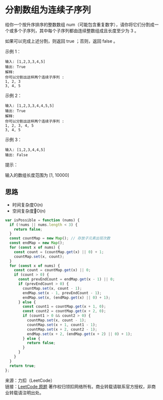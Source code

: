 # 分割数组为连续子序列

给你一个按升序排序的整数数组 num（可能包含重复数字），请你将它们分割成一个或多个子序列，其中每个子序列都由连续整数组成且长度至少为 3 。

如果可以完成上述分割，则返回 true ；否则，返回 false 。

示例 1：

```text
输入: [1,2,3,3,4,5]
输出: True
解释:
你可以分割出这样两个连续子序列 :
1, 2, 3
3, 4, 5
```

示例 2：

```text
输入: [1,2,3,3,4,4,5,5]
输出: True
解释:
你可以分割出这样两个连续子序列 :
1, 2, 3, 4, 5
3, 4, 5
```

示例 3：

```text
输入: [1,2,3,4,4,5]
输出: False
```

提示：

输入的数组长度范围为 [1, 10000]

## 思路

* 时间复杂度O(n)
* 空间复杂度O(n)

```js
var isPossible = function (nums) {
  if (!nums || nums.length < 3) {
    return false;
  }
  const countMap = new Map(); // 存放子元素出现次数
  const endMap = new Map();
  for (const x of nums) {
    const count = (countMap.get(x) || 0) + 1;
    countMap.set(x, count);
  }
  for (const x of nums) {
    const count = countMap.get(x) || 0;
    if (count > 0) {
      const prevEndCount = endMap.get(x - 1) || 0;
      if (prevEndCount > 0) {
        countMap.set(x, count - 1);
        endMap.set(x - 1, prevEndCount - 1);
        endMap.set(x, (endMap.get(x) || 0) + 1);
      } else {
        const count1 = countMap.get(x + 1, 0);
        const count2 = countMap.get(x + 2, 0);
        if (count1 > 0 && count2 > 0) {
          countMap.set(x, count - 1);
          countMap.set(x + 1, count1 - 1);
          countMap.set(x + 2, count2 - 1);
          endMap.set(x + 2, (endMap.get(x + 2) || 0) + 1);
        } else {
          return false;
        }
      }
    }
  }
  return true;
};
```

来源：力扣（LeetCode）  
链接：[LeetCode 原题](https://leetcode-cn.com/problems/split-array-into-consecutive-subsequences)
著作权归领扣网络所有。商业转载请联系官方授权，非商业转载请注明出处。
